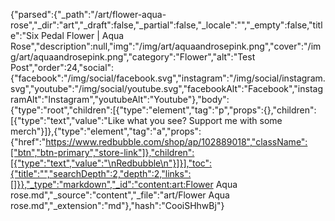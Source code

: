 {"parsed":{"_path":"/art/flower-aqua-rose","_dir":"art","_draft":false,"_partial":false,"_locale":"","_empty":false,"title":"Six Pedal Flower | Aqua Rose","description":null,"img":"/img/art/aquaandrosepink.png","cover":"/img/art/aquaandrosepink.png","category":"Flower","alt":"Test Post","order":24,"social":{"facebook":"/img/social/facebook.svg","instagram":"/img/social/instagram.svg","youtube":"/img/social/youtube.svg","facebookAlt":"Facebook","instagramAlt":"Instagram","youtubeAlt":"Youtube"},"body":{"type":"root","children":[{"type":"element","tag":"p","props":{},"children":[{"type":"text","value":"Like what you see? Support me with some merch"}]},{"type":"element","tag":"a","props":{"href":"https://www.redbubble.com/shop/ap/102889018","className":["btn","btn-primary","store-link"]},"children":[{"type":"text","value":"\nRedbubble\n"}]}],"toc":{"title":"","searchDepth":2,"depth":2,"links":[]}},"_type":"markdown","_id":"content:art:Flower Aqua rose.md","_source":"content","_file":"art/Flower Aqua rose.md","_extension":"md"},"hash":"CooiSHhwBj"}